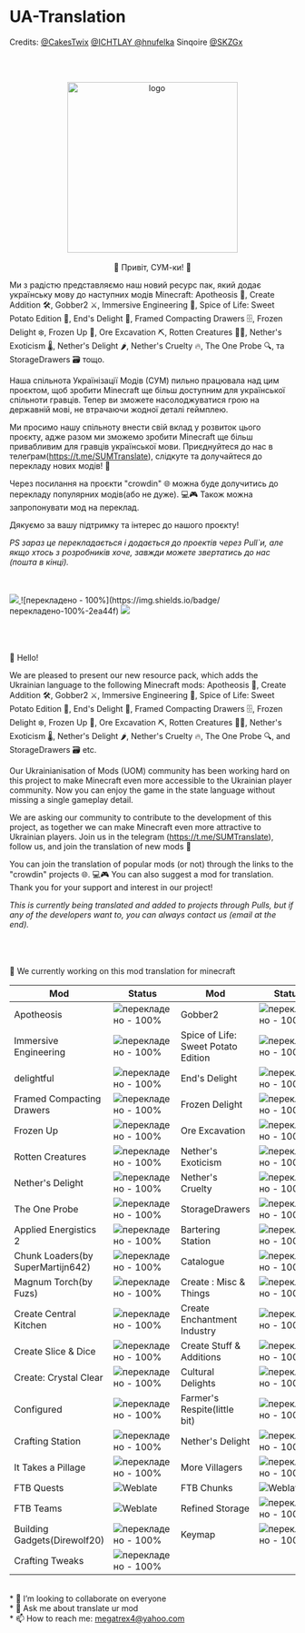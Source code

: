 # UA-Translation
<p>Credits: <a href="https://github.com/CakesTwix">@CakesTwix</a> <a href="https://github.com/ICHTLAY">@ICHTLAY <a href="https://github.com/hnufelka">@hnufelka</a> Sinqoire <a href="https://github.com/SKZGx">@SKZGx</a></p><br><br>
<p align="center">
  <img src="https://i.imgur.com/f5TjzbQ.png" alt="logo" style="width:300px;height:300px;>
</p> 
 


<br><p align="justify"><br><br>👋 Привіт, СУМ-ки! 🌟

Ми з радістю представляємо наш новий ресурс пак, який додає українську мову до наступних модів Minecraft: Apotheosis 🌟, Create Addition 🛠️, Gobber2 ⚔️, Immersive Engineering 🔩, Spice of Life: Sweet Potato Edition 🍠, End's Delight 🌋, Framed Compacting Drawers 🗄️, Frozen Delight ❄️, Frozen Up 🥶, Ore Excavation ⛏️, Rotten Creatures 🧟‍♂️, Nether's Exoticism 🌡️, Nether's Delight 🌶️, Nether's Cruelty 🔥, The One Probe 🔍, та StorageDrawers 🗃️ тощо.

Наша спільнота Українізації Модів (СУМ) пильно працювала над цим проєктом, щоб зробити Minecraft ще більш доступним для української спільноти гравців. Тепер ви зможете насолоджуватися грою на державній мові, не втрачаючи жодної деталі геймплею.

Ми просимо нашу спільноту внести свій вклад у розвиток цього проєкту, адже разом ми зможемо зробити Minecraft ще більш привабливим для гравців української мови. Приєднуйтеся до нас в телеґрам(https://t.me/SUMTranslate), слідкуте та долучайтеся до перекладу нових модів! 💪

Через посилання на проєкти "crowdin" 🌐 можна буде долучитись до перекладу популярних модів(або не дуже). 💻🎮
Також можна запропонувати мод на переклад.

Дякуємо за вашу підтримку та інтерес до нашого проєкту!

<i>PS зараз це перекладається і додається до проектів через Pull`и, але якщо хтось з розробників хоче, завжди можете звертатись до нас (пошта в кінці).</i>
</p>
<a href="https://discord.gg/RBuQk37xr8"><br><br>
<img src="https://img.shields.io/badge/Discord-7289DA?style=for-the-badge&logo=discord&logoColor=white">
</a>
![перекладено - 100%](https://img.shields.io/badge/перекладено-100%-2ea44f)
<a href="">
<img src="https://img.shields.io/badge/Minecraft-000000?style=for-the-badge&logo=minecraft&logoColor=white">
</a>
<p>
<br><br><br>
👋 Hello!

We are pleased to present our new resource pack, which adds the Ukrainian language to the following Minecraft mods: Apotheosis 🌟, Create Addition 🛠️, Gobber2 ⚔️, Immersive Engineering 🔩, Spice of Life: Sweet Potato Edition 🍠, End's Delight 🌋, Framed Compacting Drawers 🗄️, Frozen Delight ❄️, Frozen Up 🥶, Ore Excavation ⛏️, Rotten Creatures 🧟‍♂️, Nether's Exoticism 🌡️, Nether's Delight 🌶️, Nether's Cruelty 🔥, The One Probe 🔍, and StorageDrawers 🗃️ etc.

Our Ukrainianisation of Mods (UOM) community has been working hard on this project to make Minecraft even more accessible to the Ukrainian player community. Now you can enjoy the game in the state language without missing a single gameplay detail.

We are asking our community to contribute to the development of this project, as together we can make Minecraft even more attractive to Ukrainian players. Join us in the telegram (https://t.me/SUMTranslate), follow us, and join the translation of new mods 💪

You can join the translation of popular mods (or not) through the links to the "crowdin" projects 🌐. 💻🎮
You can also suggest a mod for translation.
Thank you for your support and interest in our project!

<i>This is currently being translated and added to projects through Pulls, but if any of the developers want to, you can always contact us (email at the end).</i>
<br><br><br><br></p>



🔭 We currently working on this mod translation for minecraft

| Mod | Status | Mod | Status |
|-----|--------|-----|--------|
| Apotheosis|![перекладено - 100%](https://img.shields.io/static/v1?label=перекладено&message=100%&color=2ea44f)| Gobber2|![перекладено - 100%](https://img.shields.io/static/v1?label=перекладено&message=100%&color=2ea44f)|
| Immersive Engineering|![перекладено - 100%](https://img.shields.io/static/v1?label=перекладено&message=100%&color=2ea44f)| Spice of Life: Sweet Potato Edition |![перекладено - 100%](https://img.shields.io/static/v1?label=перекладено&message=100%&color=2ea44f)|
| delightful|![перекладено - 100%](https://img.shields.io/static/v1?label=перекладено&message=100%&color=2ea44f)|End's Delight|![перекладено - 100%](https://img.shields.io/static/v1?label=перекладено&message=100%&color=2ea44f)|
|Framed Compacting Drawers|![перекладено - 100%](https://img.shields.io/static/v1?label=перекладено&message=100%&color=2ea44f)|Frozen Delight|![перекладено - 100%](https://img.shields.io/static/v1?label=перекладено&message=100%&color=2ea44f)|
|Frozen Up|![перекладено - 100%](https://img.shields.io/static/v1?label=перекладено&message=100%&color=2ea44f)|Ore Excavation|![перекладено - 100%](https://img.shields.io/static/v1?label=перекладено&message=100%&color=2ea44f)|
|Rotten Creatures|![перекладено - 100%](https://img.shields.io/static/v1?label=перекладено&message=100%&color=2ea44f)|Nether's Exoticism|![перекладено - 100%](https://img.shields.io/static/v1?label=перекладено&message=100%&color=2ea44f)|
|Nether's Delight|![перекладено - 100%](https://img.shields.io/static/v1?label=перекладено&message=100%&color=2ea44f)|Nether's Cruelty|![перекладено - 100%](https://img.shields.io/static/v1?label=перекладено&message=100%&color=2ea44f)|
|The One Probe|![перекладено - 100%](https://img.shields.io/static/v1?label=перекладено&message=100%&color=2ea44f)|StorageDrawers|![перекладено - 100%](https://img.shields.io/static/v1?label=перекладено&message=100%&color=2ea44f)|
|Applied Energistics 2|![перекладено - 100%](https://img.shields.io/static/v1?label=перекладено&message=100%&color=2ea44f)|Bartering Station|![перекладено - 100%](https://img.shields.io/static/v1?label=перекладено&message=100%&color=2ea44f)|
|Chunk Loaders(by SuperMartijn642)|![перекладено - 100%](https://img.shields.io/static/v1?label=перекладено&message=100%&color=2ea44f)|Catalogue|![перекладено - 100%](https://img.shields.io/static/v1?label=перекладено&message=100%&color=2ea44f)|
|Magnum Torch(by Fuzs)|![перекладено - 100%](https://img.shields.io/static/v1?label=перекладено&message=100%&color=2ea44f)|Create : Misc & Things|![перекладено - 100%](https://img.shields.io/static/v1?label=перекладено&message=100%&color=2ea44f)|
|Create Central Kitchen|![перекладено - 100%](https://img.shields.io/static/v1?label=перекладено&message=100%&color=2ea44f)|Create Enchantment Industry|![перекладено - 100%](https://img.shields.io/static/v1?label=перекладено&message=100%&color=2ea44f)|
|Create Slice & Dice|![перекладено - 100%](https://img.shields.io/static/v1?label=перекладено&message=100%&color=2ea44f)|Create Stuff & Additions|![перекладено - 100%](https://img.shields.io/static/v1?label=перекладено&message=100%&color=2ea44f)|
|Create: Crystal Clear|![перекладено - 100%](https://img.shields.io/static/v1?label=перекладено&message=100%&color=2ea44f)|Cultural Delights|![перекладено - 100%](https://img.shields.io/static/v1?label=перекладено&message=100%&color=2ea44f)|
|Configured|![перекладено - 100%](https://img.shields.io/static/v1?label=перекладено&message=100%&color=2ea44f)|Farmer's Respite(little bit)|![перекладено - 100%](https://img.shields.io/static/v1?label=перекладено&message=100%&color=2ea44f)|
|Crafting Station|![перекладено - 100%](https://img.shields.io/static/v1?label=перекладено&message=100%&color=2ea44f)|Nether's Delight|![перекладено - 100%](https://img.shields.io/static/v1?label=перекладено&message=100%&color=2ea44f)|
|It Takes a Pillage|![перекладено - 100%](https://img.shields.io/static/v1?label=перекладено&message=100%&color=2ea44f)|More Villagers|![перекладено - 100%](https://img.shields.io/static/v1?label=перекладено&message=100%&color=2ea44f)|
|FTB Quests|![Weblate](https://weblate.cakestwix.com/widgets/minecraft-mods/uk/ftb-quests/svg-badge.svg)|FTB Chunks|![Weblate](https://weblate.cakestwix.com/widgets/minecraft-mods/uk/ftb-chunks/svg-badge.svg)|
|FTB Teams|![Weblate](https://weblate.cakestwix.com/widgets/minecraft-mods/uk/ftb-teams/svg-badge.svg)|Refined Storage|![перекладено - 100%](https://img.shields.io/static/v1?label=перекладено&message=100%&color=2ea44f)|
|Building Gadgets(Direwolf20)|![перекладено - 100%](https://img.shields.io/static/v1?label=перекладено&message=100%&color=2ea44f)|Keymap|![перекладено - 100%](https://img.shields.io/static/v1?label=перекладено&message=100%&color=2ea44f)|
|Crafting Tweaks|![перекладено - 100%](https://img.shields.io/static/v1?label=перекладено&message=100%&color=2ea44f)|

<br/>* 👯 I’m looking to collaborate on everyone
<br/>* 💬 Ask me about translate ur mod
<br/>* 📫 How to reach me: megatrex4@yahoo.com

